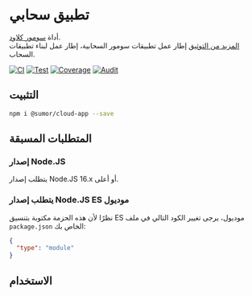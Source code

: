 # تطبيق سحابي

أداة [سومور كلاود](https://sumor.cloud).  
[المزيد من التوثيق](https://sumor.cloud/cloud-app)
إطار عمل تطبيقات سومور السحابية، إطار عمل لبناء تطبيقات السحاب.

[![CI](https://github.com/sumor-cloud/cloud-app/actions/workflows/ci.yml/badge.svg)](https://github.com/sumor-cloud/cloud-app/actions/workflows/ci.yml)
[![Test](https://github.com/sumor-cloud/cloud-app/actions/workflows/ut.yml/badge.svg)](https://github.com/sumor-cloud/cloud-app/actions/workflows/ut.yml)
[![Coverage](https://github.com/sumor-cloud/cloud-app/actions/workflows/coverage.yml/badge.svg)](https://github.com/sumor-cloud/cloud-app/actions/workflows/coverage.yml)
[![Audit](https://github.com/sumor-cloud/cloud-app/actions/workflows/audit.yml/badge.svg)](https://github.com/sumor-cloud/cloud-app/actions/workflows/audit.yml)

## التثبيت

```bash
npm i @sumor/cloud-app --save
```

## المتطلبات المسبقة

### إصدار Node.JS

يتطلب إصدار Node.JS 16.x أو أعلى.

### يتطلب إصدار Node.JS ES موديول

نظرًا لأن هذه الحزمة مكتوبة بتنسيق ES موديول، يرجى تغيير الكود التالي في ملف `package.json` الخاص بك:

```json
{
  "type": "module"
}
```

## الاستخدام